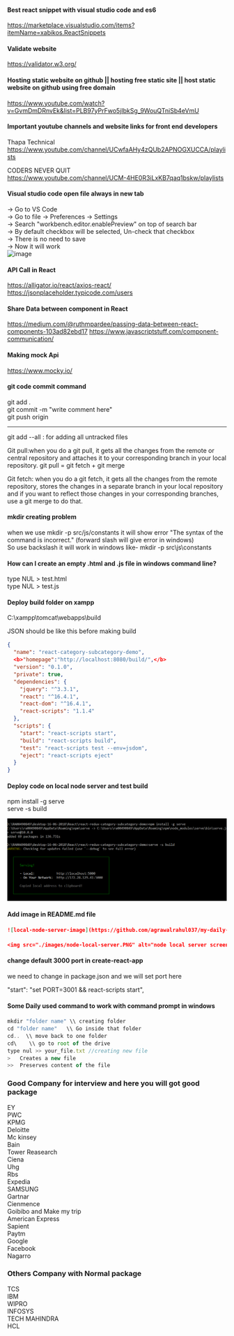 #### Best react snippet with visual studio code and es6
https://marketplace.visualstudio.com/items?itemName=xabikos.ReactSnippets

#### Validate website
https://validator.w3.org/

#### Hosting static website on github || hosting free static site || host static website on github using free domain
https://www.youtube.com/watch?v=GvmDmDRnvEk&list=PLB97yPrFwo5jIbkSg_9WouQTniSb4eVmU

#### Important youtube channels and website links for front end developers
Thapa Technical <br>
https://www.youtube.com/channel/UCwfaAHy4zQUb2APNOGXUCCA/playlists

CODERS NEVER QUIT <br>
https://www.youtube.com/channel/UCM-4HE0R3iLxKB7qaq1bskw/playlists

#### Visual studio code open file always in new tab
 -> Go to VS Code <br>
 -> Go to file -> Preferences -> Settings <br>
 -> Search "workbench.editor.enablePreview" on top of search bar <br>
 -> By default checkbox will be selected, Un-check that checkbox <br>
 -> There is no need to save <br>
 -> Now it will work <br>
 ![image](https://user-images.githubusercontent.com/10609318/63158202-5ba7c780-c036-11e9-9d44-8dfb8f460946.png)
 
 

#### API Call in React
https://alligator.io/react/axios-react/ <br>
https://jsonplaceholder.typicode.com/users

#### Share Data between component in React
https://medium.com/@ruthmpardee/passing-data-between-react-components-103ad82ebd17
https://www.javascriptstuff.com/component-communication/

#### Making mock Api 
https://www.mocky.io/ 

#### git code commit command
git add . <br>
git commit -m "write comment here" <br>
git push origin <br>

---------------------------------------
git add --all  : for adding all untracked files 

Git pull:when you do a git pull, it gets all the changes from the remote or central repository and attaches it to your corresponding branch in your local repository.
git pull = git fetch + git merge

Git fetch: when you do a git fetch, it gets all the changes from the remote repository, stores the changes in a separate branch in your local repository and if you want to reflect those changes in your corresponding branches, use a git merge to do that.









#### mkdir creating problem
when we use mkdir -p src/js/constants it will show error "The syntax of the command is incorrect." (forward slash will give error in windows) <br>
So use backslash it will work in windows like- mkdir -p src\js\constants 

#### How can I create an empty .html and .js file in windows command line?
type NUL > test.html <br>
type NUL > test.js

#### Deploy build folder on xampp

C:\xampp\tomcat\webapps\build <br>

JSON should be like this before making build <br>

```json
{
  "name": "react-category-subcategory-demo",
  <b>"homepage":"http://localhost:8080/build/",</b>
  "version": "0.1.0",
  "private": true,
  "dependencies": {
    "jquery": "^3.3.1",
    "react": "^16.4.1",
    "react-dom": "^16.4.1",
    "react-scripts": "1.1.4"
  },
  "scripts": {
    "start": "react-scripts start",
    "build": "react-scripts build",
    "test": "react-scripts test --env=jsdom",
    "eject": "react-scripts eject"
  }
}
```

#### Deploy code on local node server and test build

npm install -g serve   <br>
serve -s build  <br>

<img src="./images/node-local-server.PNG" alt="node local server screen"/>

#### Add image in README.md file

```json
![local-node-server-image](https://github.com/agrawalrahul037/my-daily-study/blob/master/images/node-local-server.PNG "Optional title")

<img src="./images/node-local-server.PNG" alt="node local server screen"/>
```
#### change default 3000 port in create-react-app

we need to change in package.json and we will set port here

"start": "set PORT=3001 && react-scripts start",

#### Some Daily used command to work with command prompt in windows
```javascript
mkdir "folder name" \\ creating folder
cd "folder name"   \\ Go inside that folder
cd..  \\ move back to one folder
cd\    \\ go to root of the drive
type nul >> your_file.txt //creating new file
>   Creates a new file
>>  Preserves content of the file 
```
### Good Company for interview and here you will got good package
EY <br>
PWC<br>
KPMG <br>
Deloitte <br>
Mc kinsey <br>
Bain <br>
Tower Reasearch <br>
Ciena <br>
Uhg <br>
Rbs <br>
Expedia <br>
SAMSUNG <br>
Gartnar <br>
Cienmence <br>
Goibibo and Make my trip <br>
American Express <br>
Sapient <br>
Paytm <br>
Google <br>
Facebook <br>
Nagarro

### Others Company with Normal package
TCS <br>
IBM <br>
WIPRO <br>
INFOSYS <br>
TECH MAHINDRA <br>
HCL <br>

